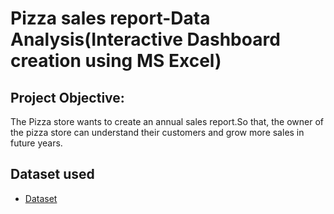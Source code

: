 # Pizza sales report-Data Analysis(Interactive Dashboard creation using MS Excel)
## Project Objective:
The Pizza store wants to create an annual sales report.So that, the owner of the pizza store can understand their customers and grow more sales in future years.

## Dataset used
- <a href="https://github.com/dheivii/pizza_dashboard/blob/main/pizza_sales.csv">Dataset</a>
